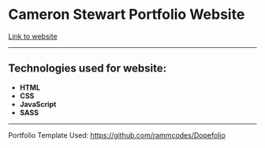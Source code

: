 # Cameron Stewart Portfolio Website

[Link to website](cameron-stewart-portfolio.netlify.app)

----

## Technologies used for website:

- **HTML**
- **CSS**
- **JavaScript**
- **SASS**

---

Portfolio Template Used:
https://github.com/rammcodes/Dopefolio
